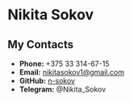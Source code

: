 # Nikita Sokov

## My Contacts

* **Phone:** +375 33 314-67-15
* **Email:** nikitasokov1@gmail.com
* **GitHub:** [n-sokov](https://github.com/n-sokov)
* **Telegram:** @Nikita_Sokov